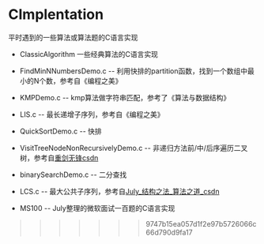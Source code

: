 CImplentation
=============
平时遇到的一些算法或算法题的C语言实现

* ClassicAlgorithm 一些经典算法的C语言实现
 * FindMinNNumbersDemo.c -- 利用快排的partition函数，找到一个数组中最小的N个数，参考自《编程之美》
 * KMPDemo.c -- kmp算法做字符串匹配，参考了《算法与数据结构》
 * LIS.c -- 最长递增子序列，参考自《编程之美》
 * QuickSortDemo.c -- 快排
 * VisitTreeNodeNonRecursivelyDemo.c -- 非递归方法前/中/后序遍历二叉树，参考自[重剑无锋csdn](http://blog.csdn.net/kofsky/article/details/2886453)
 * binarySearchDemo.c -- 二分查找
 * LCS.c -- 最大公共子序列，参考自[July_结构之法_算法之道_csdn](http://blog.csdn.net/v_july_v/article/details/6695482)

* MS100 -- July整理的微软面试一百题的C语言实现
>>>>>>> 9747b15ea057d1f2e97b5726066c66d790d9fa17
